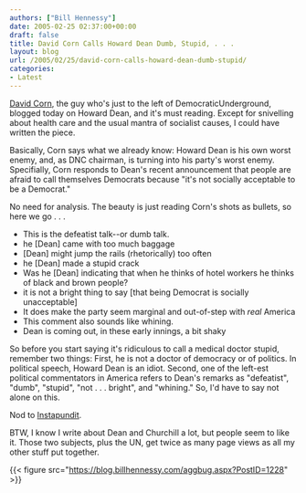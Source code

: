 ```yaml
---
authors: ["Bill Hennessy"]
date: 2005-02-25 02:37:00+00:00
draft: false
title: David Corn Calls Howard Dean Dumb, Stupid, . . .
layout: blog
url: /2005/02/25/david-corn-calls-howard-dean-dumb-stupid/
categories:
- Latest
---
```


[David Corn](https://www.davidcorn.com/2005/02/dean_goes_selfd.php), the guy who's just to the left of DemocraticUnderground, blogged today on Howard Dean, and it's must reading. Except for snivelling about health care and the usual mantra of socialist causes, I could have written the piece.




Basically, Corn says what we already know: Howard Dean is his own worst enemy, and, as DNC chairman, is turning into his party's worst enemy. Specifially, Corn responds to Dean's recent announcement that people are afraid to call themselves Democrats because "it's not socially acceptable to be a Democrat." 




No need for analysis. The beauty is just reading Corn's shots as bullets, so here we go . . . 





  * This is the defeatist talk--or dumb talk.
  * he [Dean] came with too much baggage
  * [Dean] might jump the rails (rhetorically) too often
  * he [Dean]  made a stupid crack
  * Was he [Dean] indicating that when he thinks of hotel workers he thinks of black and brown people?
  * it is not a bright thing to say [that being Democrat is socially unacceptable]
  * It does make the party seem marginal and out-of-step with _real_ America
  * This comment also sounds like whining.
  * Dean is coming out, in these early innings, a bit shaky


  
So before you start saying it's ridiculous to call a medical doctor stupid, remember two things: First, he is not a doctor of democracy or of politics. In political speech, Howard Dean is an idiot. Second, one of the left-est political commentators in America refers to Dean's remarks as "defeatist", "dumb", "stupid", "not . . . bright", and "whining." So, I'd have to say not alone on this.




Nod to [Instapundit](https://instapundit.com/archives/021371.php).




BTW, I know I write about Dean and Churchill a lot, but people seem to like it. Those two subjects, plus the UN, get twice as many page views as all my other stuff put together.

{{< figure src="https://blog.billhennessy.com/aggbug.aspx?PostID=1228" >}}

